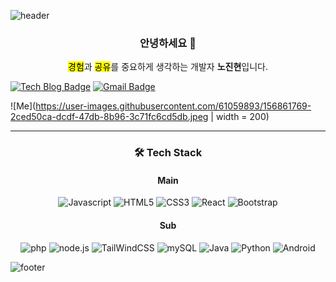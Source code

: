 ![header](https://capsule-render.vercel.app/api?type=waving&customColorList=1,2,5&height=200&section=header&text=Jinhyun%20Noh&fontSize=60)

<h3 align="center"> 안녕하세요 👋 </h3>

<p align="center"><mark>경험</mark>과 <mark>공유</mark>를 중요하게 생각하는 개발자 <strong>노진현</strong>입니다.</p>

[![Tech Blog Badge](http://img.shields.io/badge/-Tech%20blog-black?style=flat-square&logo=github&link=https://nohhow.github.io/)](https://nohhow.github.io/) 
[![Gmail Badge](https://img.shields.io/badge/Gmail-d14836?style=flat-square&logo=Gmail&logoColor=white&link=mailto:jinhyeon.noh@gmail.com)](mailto:jinhyeon.noh@gmail.com)

![Me](https://user-images.githubusercontent.com/61059893/156861769-2ced50ca-dcdf-47db-8b96-3c71fc6cd5db.jpeg | width = 200)

---

<h3 align="center"> 🛠 Tech Stack </h3>

<div align="center">
<h4>Main</h4>
<img alt="Javascript" src ="https://img.shields.io/badge/Javascript-yellow.svg?&style=for-the-badge&logo=Javascript&logoColor=white"/>
<img alt="HTML5" src ="https://img.shields.io/badge/Html-red.svg?&style=for-the-badge&logo=Html5&logoColor=white"/>
<img alt="CSS3" src ="https://img.shields.io/badge/CSS-blue.svg?&style=for-the-badge&logo=CSS3&logoColor=white"/>
<img alt="React" src ="https://img.shields.io/badge/React.js-skyblue.svg?&style=for-the-badge&logo=React&logoColor=white"/>
<img alt="Bootstrap" src ="https://img.shields.io/badge/Bootstrap-purple.svg?&style=for-the-badge&logo=Bootstrap&logoColor=white"/>

<h4>Sub</h4>
<img alt="php" src ="https://img.shields.io/badge/php-black.svg?&style=for-the-badge&logo=php&logoColor=white"/>
<img alt="node.js" src ="https://img.shields.io/badge/node.js-black.svg?&style=for-the-badge&logo=node.js&logoColor=white"/>
<img alt="TailWindCSS" src ="https://img.shields.io/badge/TailWindCSS-black.svg?&style=for-the-badge&logo=TailWindCSS&logoColor=white"/>
<img alt="mySQL" src ="https://img.shields.io/badge/mySQL-black.svg?&style=for-the-badge&logo=mySQL&logoColor=white"/>
<img alt="Java" src ="https://img.shields.io/badge/java-black.svg?&style=for-the-badge&logo=java&logoColor=white"/>
<img alt="Python" src ="https://img.shields.io/badge/python-black.svg?&style=for-the-badge&logo=python&logoColor=white"/>
<img alt="Android" src ="https://img.shields.io/badge/android-black.svg?&style=for-the-badge&logo=android&logoColor=white"/>


</div>



![footer](https://capsule-render.vercel.app/api?section=footer&height=150&type=waving)
